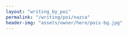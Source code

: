 ```yaml
---
layout: "writing_by_poi"
permalink: "/writing/poi/nazca"
header-img: "assets/owner/hero/pois-bg.jpg"
---
```

